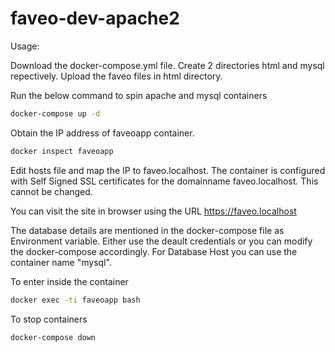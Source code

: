 # faveo-dev-apache2

Usage:

Download the docker-compose.yml file. Create 2 directories html and mysql repectively. Upload the faveo files in html directory.

Run the below command to spin apache and mysql containers

```sh 
docker-compose up -d
```
Obtain the IP address of faveoapp container.

```sh
docker inspect faveoapp
```
Edit hosts file and map the IP to faveo.localhost. The container is configured with Self Signed SSL certificates for the domainname faveo.localhost. This cannot be changed.

You can visit the site in browser using the URL https://faveo.localhost

The database details are mentioned in the docker-compose file as Environment variable. Either use the deault credentials or you can modify the docker-compose accordingly. For Database Host you can use the container name "mysql". 

To enter inside the container

```sh
docker exec -ti faveoapp bash
```
To stop containers

```sh
docker-compose down
```
